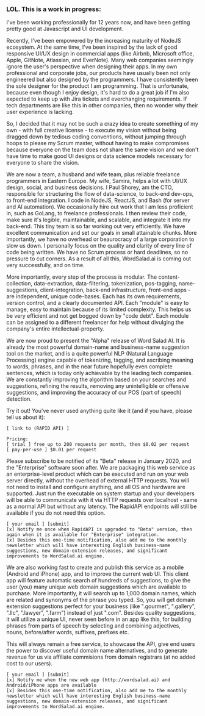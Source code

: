 ### LOL. This is a work in progress:  
  
I've been working professionally for 12 years now, and have been getting pretty good at Javascript and UI development.  
  
Recently, I've been empowered by the increasing maturity of NodeJS ecosystem. At the same time, I've been inspired by the lack of good responsive UI/UX design in commercial apps (like Airbnb, Microsoft office, Apple, GitNote, Atlassian, and EverNote). Many web companies seemingly ignore the user's perspective when designing their apps. In my own professional and corporate jobs, our products have usually been not only engineered but also designed by the programmers. I have consistently been the sole designer for the product I am programming. That is unfortunate, because even though I enjoy design, it's hard to do a great job if I'm also expected to keep up with Jira tickets and everchanging requirements. If tech departments are like this in other companies, then no wonder why their user experience is lacking.  
  
So, I decided that it may not be such a crazy idea to create something of my own - with full creative license - to execute my vision without being dragged down by tedious coding conventions, without jumping through hoops to please my Scrum master, without having to make compromises because everyone on the team does not share the same vision and we don't have time to make good UI designs or data science models necessary for everyone to share the vision.  
  
We are now a team, a husband and wife team, plus reliable freelance programmers in Eastern Europe. My wife, Samira, helps a lot with UI/UX design, social, and business decisions. I Paul Shorey, am the CTO, responsible for structuring the flow of data-science, to back-end dev-ops, to front-end integration. I code in NodeJS, ReactJS, and Bash (for server and AI automation). We occasionally hire out work that I am less proficient in, such as GoLang, to freelance professionals. I then review their code, make sure it's legible, maintainable, and scalable, and integrate it into my back-end. This tiny team is so far working out very efficiently. We have excellent communication and set our goals in small attainable chunks. More importantly, we have no overhead or beaurocracy of a large corporation to slow us down. I personally focus on the quality and clarity of every line of code being written. We have no Scrum process or hard deadlines, so no pressure to cut corners. As a result of all this, WordSalad.ai is coming out very successfully, and on time.  
  
More importantly, every step of the process is modular. The content-collection, data-extraction, data-filtering, tokenization, pos-tagging, name-suggestions, client-integration, back-end infrastructure, front-end apps - are independent, unique code-bases. Each has its own requirements, version control, and a clearly documented API. Each "module" is easy to manage, easy to maintain because of its limited complexity. This helps us be very efficient and not get bogged down by "code debt". Each module can be assigned to a different freelancer for help without divulging the company's entire intellectual-property.  
  
We are now proud to present the "Alpha" release of Word Salad AI. It is already the most powerful domain-name and business-name suggestion tool on the market, and is a quite powerful NLP (Natural Language Processing) engine capable of tokenizing, tagging, and ascribing meaning to words, phrases, and in the near future hopefully even complete sentences, which is today only achievable by the leading tech companies. We are constantly improving the algorithm based on your searches and suggestions, refining the results, removing any unintelligible or offensive suggestions, and improving the accuracy of our POS (part of speech) detection.  
  
Try it out! You've never used anything quite like it (and if you have, please tell us about it):  
  
    [ link to (RAPID API) ]  
  
    Pricing:  
    [ trial ] free up to 200 requests per month, then $0.02 per request  
    [ pay-per-use ] $0.01 per request  
  
Please subscribe to be notified of its "Beta" release in January 2020, and the "Enterprise" software soon after. We are packaging this web service as an enterprise-level product which can be executed and run on your web server directly, without the overhead of external HTTP requests. You will not need to install and configure anything, and all OS and hardware are supported. Just run the executable on system startup and your developers will be able to communicate with it via HTTP requests over localhost - same as a normal API but without any latency. The RapidAPI endpoints will still be available if you do not need this option.  
  
    [ your email ] [submit]  
    [x] Notify me once when RapidAPI is upgraded to "Beta" version, then again when it is available for "Enterprise" integration.  
    [x] Besides this one-time notification, also add me to the monthly newsletter which will have interesting English business-name suggestions, new domain-extension releases, and significant improvements to WordSalad.ai engine.  
  
We are also working fast to create and publish this service as a mobile (Android and iPhone) app, and to improve the current web UI. This client app will feature automatic search of hundreds of suggestions, to give the user (you) many unique web domain suggestions which are available to purchase. More importantly, it will search up to 1,000 domain names, which are related and synonyms of the phrase you typed. So, you will get domain extension suggestions perfect for your business (like ".gourmet", ".gallery", ".llc", ".lawyer", ".farm") instead of just ".com". Besides quality suggestions, it will utilize a unique UI, never seen before in an app like this, for building phrases from parts of speech by selecting and combining adjectives, nouns, before/after words, suffixes, prefixes etc.  
  
This will always remain a free service, to showcase the API, give end users the power to discover useful domain name alternatives, and to generate revenue for us via affiliate commisions from domain registrars (at no added cost to our users).  
  
    [ your email ] [submit]  
    [x] Notify me when the new web app (http://wordsalad.ai) and Android/iPhone apps are available  
    [x] Besides this one-time notification, also add me to the monthly newsletter which will have interesting English business-name suggestions, new domain-extension releases, and significant improvements to WordSalad.ai engine.  
  
